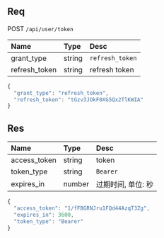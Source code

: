 ## Req
POST `/api/user/token`

Name          | Type   | Desc
:------------ | :----- | :--------------
grant_type    | string | `refresh_token`
refresh_token | string | refresh token

```js
{
  "grant_type": "refresh_token",
  "refresh_token": "tGzv3JOkF0XG5Qx2TlKWIA"
}
```

## Res

Name         | Type   | Desc
:----------- | :----- | :----------
access_token | string | token
token_type   | string | `Bearer`
expires_in   | number | 过期时间, 单位: 秒

```js
{
  "access_token": "1/fFBGRNJru1FQd44AzqT3Zg",
  "expires_in": 3600,
  "token_type": "Bearer"
}
```
